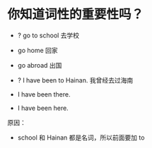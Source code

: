 # 你知道词性的重要性吗？

* ? go to school 去学校
*   go home 回家
*   go abroad 出国

* ? I have been to Hainan. 我曾经去过海南
*   I have been there.
*   I have been here.

原因：
* school 和 Hainan 都是名词，所以前面要加 to